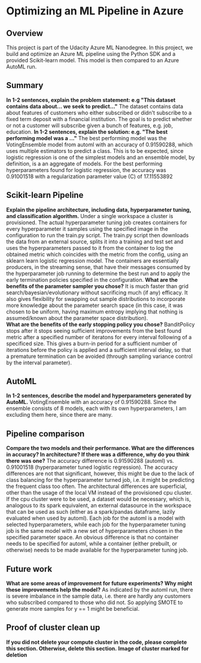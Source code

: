 # Optimizing an ML Pipeline in Azure

## Overview
This project is part of the Udacity Azure ML Nanodegree.
In this project, we build and optimize an Azure ML pipeline using the Python SDK and a provided Scikit-learn model.
This model is then compared to an Azure AutoML run.

## Summary
**In 1-2 sentences, explain the problem statement: e.g "This dataset contains data about... we seek to predict..."**
The dataset contains data about features of customers who either subscribed or didn't subscribe to a fixed term deposit with a financial institution. The goal is to predict whether or not a customer will subscribe given a bunch of features, e.g. job, education. 
**In 1-2 sentences, explain the solution: e.g. "The best performing model was a ..."**
The best performing model was the VotingEnsemble model from automl with an accuracy of 0.91590288, which uses multiple estimators to predict a class. This is to be expected, since logistic regression is one of the simplest models and an ensemble model, by definition, is a an aggregate of models. For the best performing hyperparameters found for logistic regression, the accuracy was 0.91001518 with a regularization parameter value (C) of 17.11553892 

## Scikit-learn Pipeline
**Explain the pipeline architecture, including data, hyperparameter tuning, and classification algorithm.**
Under a single workspace a cluster is provisioned. The actual hyperparameter tuning job creates containers for every hyperparameter it samples using the specified image in the configuration to run the train.py script. The train.py script then downloads the data from an external source, splits it into a training and test set and uses the hyperparameters passed to it from the container to log the obtained metric which coincides with the metric from the config, using an sklearn learn logistic regression model. The containers are essentially producers, in the streaming sense, that have their messages consumed by the hyperparameter job running to determine the best run and to apply the early termination policies specified in the configuration. 
**What are the benefits of the parameter sampler you chose?**
It is much faster than grid search/bayesian/evolutionary without sacrificing much (if any) efficacy. It also gives flexibility for swapping out sample distributions to incorporate more knowledge about the parameter search space (in this case, it was chosen to be uniform, having maximum entropy implying that nothing is assumed/known about the parameter space distribution).   
**What are the benefits of the early stopping policy you chose?**
BanditPolicy stops after it stops seeing sufficient improvements from the best found metric after a specified number of iteratons for every interval following of a specificed size. This gives a burn-in period for a sufficient number of iterations before the policy is applied and a sufficient interval delay, so that a premature termination can be avoided (through sampling variance control by the interval parameter). 

## AutoML
**In 1-2 sentences, describe the model and hyperparameters generated by AutoML.**
 VotingEnsemble with an accuracy of	0.91590288.	Since the ensemble consists of 8 models, each with its own hyperparameters, I am excluding them here, since there are many. 
## Pipeline comparison
**Compare the two models and their performance. What are the differences in accuracy? In architecture? If there was a difference, why do you think there was one?**
The accuracy difference is 0.91590288 (automl) vs. 0.91001518 (hyperparameter tuned logistic regression). The accuracy differences are not that significant, however, this might be due to the lack of class balancing for the hyperparameter turned job, i.e. it might be predicting the frequent class too often. The architectural differences are superficial, other than the usage of the local VM instead of the provisioned cpu cluster. If the cpu cluster were to be used, a dataset would be necessary, which is, analogous to its spark equivalent, an external datasource in the workspace that can be used as such (either as a spark/pandas dataframe, lazily evaluated when used by automl). Each job for the automl is a model with selected hyperparameters, while each job for the hyperparameter tuning job is the same model with a new set of hyperparameters chosen in the specified parameter space. An obvious difference is that no container needs to be specified for automl, while a container (either prebuilt, or otherwise) needs to be made available for the hyperparameter tuning job. 

## Future work
**What are some areas of improvement for future experiments? Why might these improvements help the model?**
As indicated by the automl run, there is severe imbalance in the sample data, i.e. there are hardly any customers who subscribed compared to those who did not. So applying SMOTE to generate more samples for y == 1 might be beneficial. 

## Proof of cluster clean up
**If you did not delete your compute cluster in the code, please complete this section. Otherwise, delete this section.**
**Image of cluster marked for deletion**
